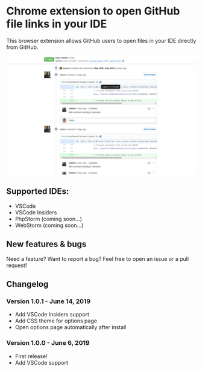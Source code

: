 # Chrome extension to open GitHub file links in your IDE

This browser extension allows GitHub users to open files in your IDE directly from GitHub.

![](screenshots/screenshot1.png)

## Supported IDEs:

* VSCode
* VSCode Insiders
* PhpStorm (coming soon...)
* WebStorm (coming soon...)

## New features & bugs

Need a feature? Want to report a bug? Feel free to open an issue or a pull request!

## Changelog

### Version 1.0.1 - June 14, 2019

* Add VSCode Insiders support
* Add CSS theme for options page
* Open options page automatically after install


### Version 1.0.0 - June 6, 2019

* First release!
* Add VSCode support
